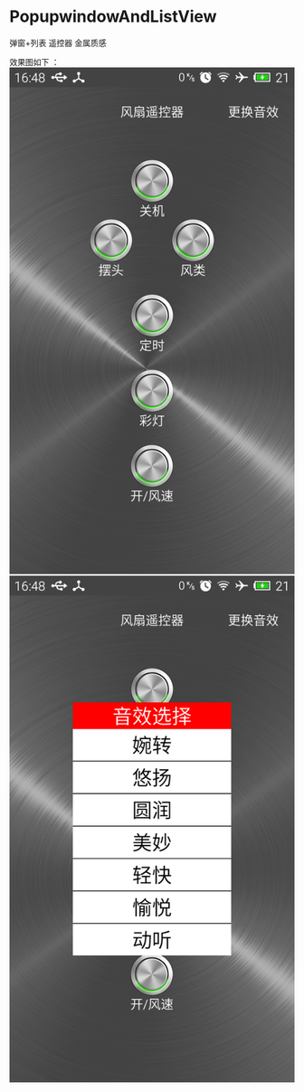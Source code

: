 # PopupwindowAndListView
弹窗+列表  遥控器 金属质感

效果图如下 ： 
![](https://github.com/hnyer/PopupwindowAndListView/blob/master/1.png "图片说明")  
![](https://github.com/hnyer/PopupwindowAndListView/blob/master/2.png "图片说明")  

